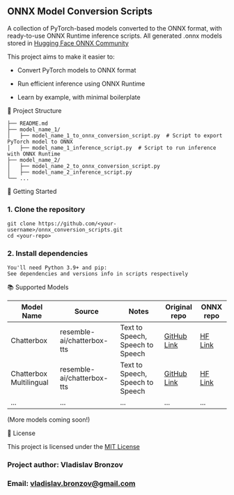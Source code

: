 
## ONNX Model Conversion Scripts

A collection of PyTorch-based models converted to the ONNX format, with ready-to-use ONNX Runtime inference scripts.
All generated .onnx models stored in [Hugging Face ONNX Community](https://huggingface.co/onnx-community)

This project aims to make it easier to:

  * Convert PyTorch models to ONNX format

  * Run efficient inference using ONNX Runtime

  * Learn by example, with minimal boilerplate

📂 Project Structure

    ├── README.md
    ├── model_name_1/
    │   ├── model_name_1_to_onnx_conversion_script.py  # Script to export PyTorch model to ONNX
    │   ├── model_name_1_inference_script.py  # Script to run inference with ONNX Runtime
    ├── model_name_2/
    │   ├── model_name_2_to_onnx_conversion_script.py 
    │   ├── model_name_2_inference_script.py 
    └── ...

🚀 Getting Started

### 1. Clone the repository

    git clone https://github.com/<your-username>/onnx_conversion_scripts.git
    cd <your-repo>

### 2. Install dependencies
    You'll need Python 3.9+ and pip:
    See dependencies and versions info in scripts respectively

📚 Supported Models

| Model Name                | Source                    | Notes                                  | Original repo                                            | ONNX repo
| -----------------         | ------------------------  | -------------------------------------  | ---------------                                          | ------------
| Chatterbox                | resemble-ai/chatterbox-tts| Text to Speech, Speech to Speech       | [GitHub Link](https://github.com/resemble-ai/chatterbox) | [HF Link](https://huggingface.co/onnx-community/chatterbox-ONNX)
| Chatterbox Multilingual   | resemble-ai/chatterbox-tts| Text to Speech, Speech to Speech       | [GitHub Link](https://github.com/resemble-ai/chatterbox) | [HF Link](https://huggingface.co/onnx-community/chatterbox-multilingual-ONNX)
| ...                       | ...                       | ...                                    | ...                                                      | ...

(More models coming soon!)


📜 License

This project is licensed under the [MIT License](https://choosealicense.com/licenses/mit/)

### Project author: Vladislav Bronzov

### Email: vladislav.bronzov@gmail.com


